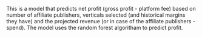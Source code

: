 This is a model that predicts net profit (gross profit - platform fee) based on number of affiliate publishers, verticals selected (and historical margins they have) and the projected revenue (or in case of the affiliate publishers - spend). 
The model uses the random forest algoritham to predict profit. 
